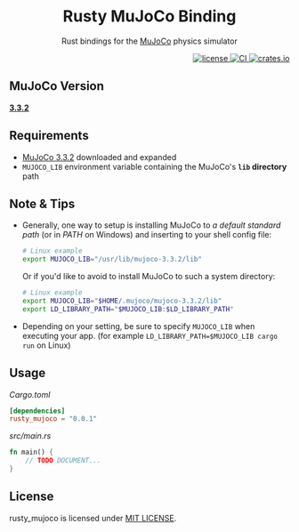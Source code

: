 <div align="center">
    <h1>Rusty MuJoCo Binding</h1>
    <p>Rust bindings for the <a href="https://mujoco.org">MuJoCo</a> physics simulator</p>
</div>

<div align="right">
    <a href="https://github.com/rust-control/rusty_mujoco/blob/main/LICENSE">
        <img alt="license" src="https://img.shields.io/crates/l/rusty_mujoco.svg"/>
    </a>
    <a href="https://github.com/rust-control/rusty_mujoco/actions">
        <img alt="CI" src="https://github.com/rust-control/rusty_mujoco/workflows/CI/badge.svg?branch=main"/>
    </a>
    <a href="https://crates.io/crates/rusty_mujoco">
        <img alt="crates.io" src="https://img.shields.io/crates/v/rusty_mujoco.svg"/>
    </a>
</div>

## MuJoCo Version

[**3.3.2**](https://github.com/google-deepmind/mujoco/releases/tag/3.3.2)

## Requirements

- [MuJoCo 3.3.2](https://github.com/google-deepmind/mujoco/releases/tag/3.3.2) downloaded and expanded
- `MUJOCO_LIB` environment variable containing the MuJoCo's **`lib` directory** path

## Note & Tips

- Generally, one way to setup is installing MuJoCo to _a default standard path_
  (or in _PATH_ on Windows) and inserting to your shell config file:
  ```sh
  # Linux example
  export MUJOCO_LIB="/usr/lib/mujoco-3.3.2/lib"
  ```
  Or if you'd like to avoid to install MuJoCo to such a system directory:
  ```sh
  # Linux example
  export MUJOCO_LIB="$HOME/.mujoco/mujoco-3.3.2/lib"
  export LD_LIBRARY_PATH="$MUJOCO_LIB:$LD_LIBRARY_PATH"
  ```
- Depending on your setting, be sure to specify `MUJOCO_LIB` when executing your app.
  (for example `LD_LIBRARY_PATH=$MUJOCO_LIB cargo run` on Linux)

## Usage

*Cargo.toml*
```toml
[dependencies]
rusty_mujoco = "0.0.1"
```

*src/main.rs*
```rust
fn main() {
    // TODO DOCUMENT...
}
```

## License

rusty_mujoco is licensed under [MIT LICENSE](https://github.com/rust-control/rusty_mujoco/blob/main/LICENSE).
